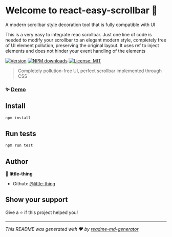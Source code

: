 # Welcome to react-easy-scrollbar 👋
A modern scrollbar style decoration tool that is fully compatible with UI

This is a very easy to integrate reac scrollbar. 
Just one line of code is needed to modify your scrollbar to an elegant modern style, completely free of UI element pollution,
preserving the original layout.
It uses ref to inject elements and does not hinder your event handling of the elements

[![Version](https://img.shields.io/npm/v/react-easy-scrollbar.svg)](https://www.npmjs.com/package/react-easy-scrollbar)
[![NPM downloads](http://img.shields.io/npm/dm/react-easy-scrollbar.svg?style=flat)](https://npmjs.com/package/react-easy-scrollbar)
[![License: MIT](https://img.shields.io/badge/License-MIT-yellow.svg)](#)

> Completely pollution-free UI, perfect scrollbar implemented through CSS

### ✨ [Demo](https://codesandbox.io/p/github/little-thing/react-easy-scrollbar-example/main?embed=1&file=%2Fpackage.json&layout=%257B%2522sidebarPanel%2522%253A%2522EXPLORER%2522%252C%2522rootPanelGroup%2522%253A%257B%2522direction%2522%253A%2522horizontal%2522%252C%2522contentType%2522%253A%2522UNKNOWN%2522%252C%2522type%2522%253A%2522PANEL_GROUP%2522%252C%2522id%2522%253A%2522ROOT_LAYOUT%2522%252C%2522panels%2522%253A%255B%257B%2522type%2522%253A%2522PANEL_GROUP%2522%252C%2522contentType%2522%253A%2522UNKNOWN%2522%252C%2522direction%2522%253A%2522vertical%2522%252C%2522id%2522%253A%2522clylq1qui00063b6su46ergxx%2522%252C%2522sizes%2522%253A%255B100%252C0%255D%252C%2522panels%2522%253A%255B%257B%2522type%2522%253A%2522PANEL_GROUP%2522%252C%2522contentType%2522%253A%2522EDITOR%2522%252C%2522direction%2522%253A%2522horizontal%2522%252C%2522id%2522%253A%2522EDITOR%2522%252C%2522panels%2522%253A%255B%257B%2522type%2522%253A%2522PANEL%2522%252C%2522contentType%2522%253A%2522EDITOR%2522%252C%2522id%2522%253A%2522clylq1qui00023b6sdmvlog5w%2522%257D%255D%257D%252C%257B%2522type%2522%253A%2522PANEL_GROUP%2522%252C%2522contentType%2522%253A%2522SHELLS%2522%252C%2522direction%2522%253A%2522horizontal%2522%252C%2522id%2522%253A%2522SHELLS%2522%252C%2522panels%2522%253A%255B%257B%2522type%2522%253A%2522PANEL%2522%252C%2522contentType%2522%253A%2522SHELLS%2522%252C%2522id%2522%253A%2522clylq1qui00043b6sck1izxk6%2522%257D%255D%252C%2522sizes%2522%253A%255B100%255D%257D%255D%257D%252C%257B%2522type%2522%253A%2522PANEL_GROUP%2522%252C%2522contentType%2522%253A%2522DEVTOOLS%2522%252C%2522direction%2522%253A%2522vertical%2522%252C%2522id%2522%253A%2522DEVTOOLS%2522%252C%2522panels%2522%253A%255B%257B%2522type%2522%253A%2522PANEL%2522%252C%2522contentType%2522%253A%2522DEVTOOLS%2522%252C%2522id%2522%253A%2522clylq1qui00053b6sc9s7iklv%2522%257D%255D%252C%2522sizes%2522%253A%255B100%255D%257D%255D%252C%2522sizes%2522%253A%255B50%252C50%255D%257D%252C%2522tabbedPanels%2522%253A%257B%2522clylq1qui00023b6sdmvlog5w%2522%253A%257B%2522tabs%2522%253A%255B%257B%2522id%2522%253A%2522clylq1qui00013b6sa0njiqx1%2522%252C%2522mode%2522%253A%2522permanent%2522%252C%2522type%2522%253A%2522FILE%2522%252C%2522filepath%2522%253A%2522%252FREADME.md%2522%252C%2522state%2522%253A%2522IDLE%2522%257D%252C%257B%2522id%2522%253A%2522clylt9uhz00023b6sw4ijca78%2522%252C%2522mode%2522%253A%2522permanent%2522%252C%2522type%2522%253A%2522FILE%2522%252C%2522initialSelections%2522%253A%255B%257B%2522startLineNumber%2522%253A8%252C%2522startColumn%2522%253A5%252C%2522endLineNumber%2522%253A8%252C%2522endColumn%2522%253A5%257D%255D%252C%2522filepath%2522%253A%2522%252Fpackage.json%2522%252C%2522state%2522%253A%2522IDLE%2522%257D%255D%252C%2522id%2522%253A%2522clylq1qui00023b6sdmvlog5w%2522%252C%2522activeTabId%2522%253A%2522clylt9uhz00023b6sw4ijca78%2522%257D%252C%2522clylq1qui00053b6sc9s7iklv%2522%253A%257B%2522id%2522%253A%2522clylq1qui00053b6sc9s7iklv%2522%252C%2522activeTabId%2522%253A%2522clyltldri00bi3b6sh7uc5fw3%2522%252C%2522tabs%2522%253A%255B%257B%2522type%2522%253A%2522TASK_PORT%2522%252C%2522port%2522%253A5173%252C%2522taskId%2522%253A%2522dev%2522%252C%2522id%2522%253A%2522clyltldri00bi3b6sh7uc5fw3%2522%252C%2522mode%2522%253A%2522permanent%2522%252C%2522path%2522%253A%2522%252F%2522%257D%255D%257D%252C%2522clylq1qui00043b6sck1izxk6%2522%253A%257B%2522id%2522%253A%2522clylq1qui00043b6sck1izxk6%2522%252C%2522activeTabId%2522%253A%2522clyltl3y1007u3b6shdcwxf9i%2522%252C%2522tabs%2522%253A%255B%257B%2522id%2522%253A%2522clylq1qui00033b6szoamiisg%2522%252C%2522mode%2522%253A%2522permanent%2522%252C%2522type%2522%253A%2522TERMINAL%2522%252C%2522shellId%2522%253A%2522clylq1rlg000xdahvhfr270xp%2522%257D%252C%257B%2522type%2522%253A%2522TASK_LOG%2522%252C%2522taskId%2522%253A%2522dev%2522%252C%2522id%2522%253A%2522clyltl3y1007u3b6shdcwxf9i%2522%252C%2522mode%2522%253A%2522permanent%2522%257D%255D%257D%257D%252C%2522showDevtools%2522%253Atrue%252C%2522showShells%2522%253Afalse%252C%2522showSidebar%2522%253Atrue%252C%2522sidebarPanelSize%2522%253A15%257D)

## Install

```sh
npm install
```

## Run tests

```sh
npm run test
```

## Author

👤 **little-thing**

* Github: [@little-thing](https://github.com/little-thing)

## Show your support

Give a ⭐️ if this project helped you!


***
_This README was generated with ❤️ by [readme-md-generator](https://github.com/kefranabg/readme-md-generator)_
